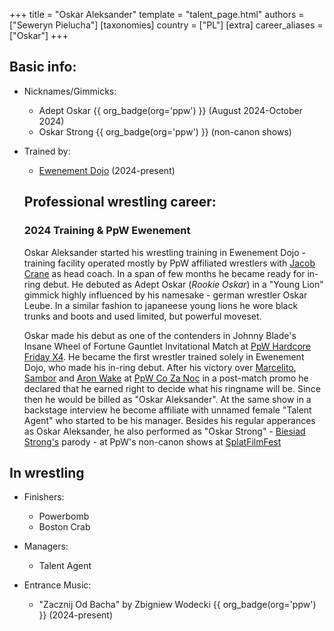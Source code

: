 +++
title = "Oskar Aleksander"
template = "talent_page.html"
authors = ["Seweryn Pielucha"]
[taxonomies]
country = ["PL"]
[extra]
career_aliases = ["Oskar"]
+++

## Basic info:

* Nicknames/Gimmicks:
  - Adept Oskar {{ org_badge(org='ppw') }} (August 2024-October 2024)
  - Oskar Strong {{ org_badge(org='ppw') }} (non-canon shows)

* Trained by:
  - [Ewenement Dojo](@/o/ewenement-dojo.md) (2024-present)
 
  ## Professional wrestling career:

  ### 2024 Training & PpW Ewenement

  Oskar Aleksander started his wrestling training in Ewenement Dojo - training facility operated mostly by PpW affiliated wrestlers with [Jacob Crane](@/w/jacob-crane.md) as head coach. In a span of few months he became ready for in-ring debut. He debuted as Adept Oskar (_Rookie Oskar_) in a "Young Lion" gimmick highly influenced by his namesake - german wrestler Oskar Leube. In a similar fashion to japaneese young lions he wore black trunks and boots and used limited, but powerful moveset.

  Oskar made his debut as one of the contenders in Johnny Blade's Insane Wheel of Fortune Gauntlet Invitational Match at [PpW Hardcore Friday X4](@/e/ppw/2024-08-23-ppw-hardcore-friday-x4.md). He became the first wrestler trained solely in Ewenement Dojo, who made his in-ring debut.
  After his victory over [Marcelito](@/w/marcelito.md), [Sambor](@/w/sambor.md) and [Aron Wake](@/w/aron-wake.md) at [PpW Co Za Noc](@/e/ppw/2024-10-26-ppw-co-za-noc.md) in a post-match promo he declared that he earned right to decide what his ringname will be. Since then he would be billed as "Oskar Aleksander". At the same show in a backstage interview he become affiliate with unnamed female "Talent Agent" who started to be his manager.
Besides his regular apperances as Oskar Aleksander, he also performed as "Oskar Strong" - [Biesiad Strong's](@/w/biesiad.md) parody - at PpW's non-canon shows at [SplatFilmFest](@/e/ppw/2024-10-30-ppw-chcemy-krwi.md)

## In wrestling

* Finishers:
  - Powerbomb
  - Boston Crab
 
* Managers:
  - Talent Agent

 * Entrance Music:
   - "Zacznij Od Bacha" by Zbigniew Wodecki {{ org_badge(org='ppw') }} (2024-present) 
